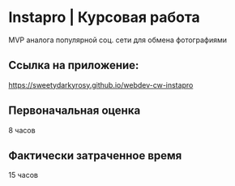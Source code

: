 # Instapro | Курсовая работа

MVP аналога популярной соц. сети для обмена фотографиями

## Ссылка на приложение:

https://sweetydarkyrosy.github.io/webdev-cw-instapro

## Первоначальная оценка

8 часов

## Фактически затраченное время

15 часов
